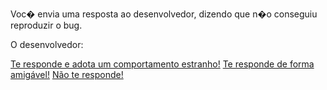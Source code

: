 Voc� envia uma resposta ao desenvolvedor, dizendo que n�o conseguiu reproduzir o bug.

O desenvolvedor:

[Te responde e adota um comportamento estranho!](eh-perseguido/salve-se-quem-puder.md)
[Te responde de forma amigável!](amigavel/amigavel.md)
[Não te responde!](nao-responde/nao-responde.md)
